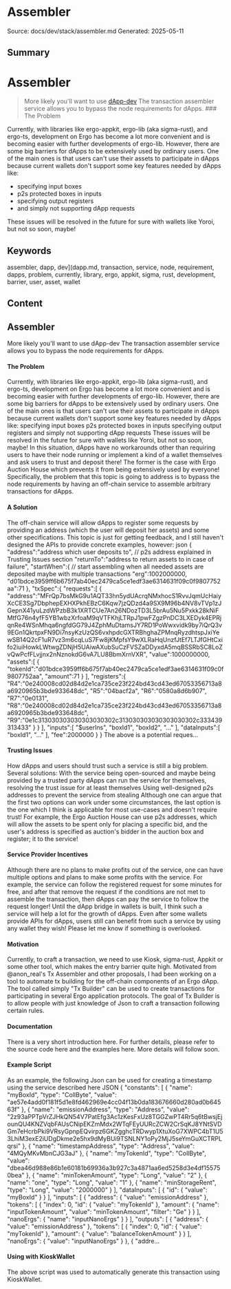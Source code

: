 # Assembler
Source: docs/dev/stack/assembler.md
Generated: 2025-05-11

## Summary
# Assembler 

> More likely you'll want to use [dApp-dev](dApp.md) The transaction assembler service allows you to bypass the node requirements for dApps. ### The Problem

Currently, with libraries like ergo-appkit, ergo-lib (aka sigma-rust), and ergo-ts, development on Ergo has become a lot more convenient and is becoming easier with further developments of ergo-lib. However, there are some big barriers for dApps to be extensively used by ordinary users. One of the main ones is that users can't use their assets to participate in dApps because current wallets don't support some key features needed by dApps like:  

- specifying input boxes
- p2s protected boxes in inputs
- specifying output registers
- and simply not supporting dApp requests

These issues will be resolved in the future for sure with wallets like Yoroi, but not so soon, maybe!

## Keywords
assembler, dapp, dev](dapp.md, transaction, service, node, requirement, dapps, problem, currently, library, ergo, appkit, sigma, rust, development, barrier, user, asset, wallet

## Content
## Assembler
More likely you'll want to use dApp-dev
The transaction assembler service allows you to bypass the node requirements for dApps.

#### The Problem
Currently, with libraries like ergo-appkit, ergo-lib (aka sigma-rust), and ergo-ts, development on Ergo has become a lot more convenient and is becoming easier with further developments of ergo-lib.
However, there are some big barriers for dApps to be extensively used by ordinary users. One of the main ones is that users can't use their assets to participate in dApps because current wallets don't support some key features needed by dApps like:
specifying input boxes
p2s protected boxes in inputs
specifying output registers
and simply not supporting dApp requests
These issues will be resolved in the future for sure with wallets like Yoroi, but not so soon, maybe!
In this situation, dApps have no workarounds other than requiring users to have their node running or implement a kind of a wallet themselves and ask users to trust and deposit there! The former is the case with Ergo Auction House which prevents it from being extensively used by everyone!
Specifically, the problem that this topic is going to address is to bypass the node requirements by having an off-chain service to assemble arbitrary transactions for dApps.

#### A Solution
The off-chain service will allow dApps to register some requests by providing an address (which the user will deposit her assets) and some other specifications.
This topic is just for getting feedback, and I still haven't designed the APIs to provide concrete examples, however:
json
{
  "address":"address which user deposits to", // p2s address explained in Trusting Issues section
  "returnTo":"address to return assets to in case of failure",
  "startWhen":{ // start assembling when all needed assets are deposited maybe with multiple transactions
    "erg":1002000000,
    "d01bdce3959ff6b675f7ab40ec2479ca5ce1edf3ae6314631f09c0f9807752aa":71
  },
  "txSpec":{
    "requests":[
      {
        "address":"MFrQp7bsMkG9u1AQT33hn5ydUAcrqNMxhocS1RvvJqmUcHaiyXcCE3Sg7DbphepEXHXPkhEBzC6Kqw7jzQDzd4a9SX9M96b4NV8vTVp1zJGepnX41yuLzdWPzbB3k1XRTCUe7An26NDozTD3L5brAu5Nu5Pxkk28kNiFMtfG76n4yfF5YB1wbzXrfoaM9qVTFKhjLTRpJ1pwFZgzPnDC3LXEDyk4EPRjqnRe4WSnMhqa6ngfdGG79J4ZphMuDtamsJY7RD1PoWwxvidk9by7iQrQ3v9EGn1QkrtpxFN9Di7nsyKzUzQS6vxhpdcGXTRBhghaZPMnqRyzdhtspJxiYewSB14Q2cF1uR7vz3m6cqLuS7Fw8jKMpfsY9wXLRaHqUnzfJtEf7LTJfGHtCxifo2iuiHowkLWtwgZDNjH5UAiwAXubSuCzFVSZaDDyxdA5mqBSSRbSC8LoZvQwPcfFLvjjnx2nNznokdG6vA7LU8BbmXrnVXR",
        "value":1000000000,
        "assets":[
          {
            "tokenId":"d01bdce3959ff6b675f7ab40ec2479ca5ce1edf3ae6314631f09c0f9807752aa",
            "amount":71
          }
        ],
        "registers":{
          "R4":"0e240008cd02d84d2e1ca735ce23f224bd43cd43ed67053356713a8a6920965b3bde933648dc",
          "R5":"04bacf2a",
          "R6":"0580a8d6b907",
          "R7":"0e0131",
          "R8":"0e240008cd02d84d2e1ca735ce23f224bd43cd43ed67053356713a8a6920965b3bde933648dc",
          "R9":"0e1c313030303030303030302c313030303030303030302c333439313433"
        }
      }
    ],
    "inputs":[
      "$userIns",
      "boxId1",
      "boxId2",
      "..."
    ],
    "dataInputs":[
      "boxId1",
      "..."
    ],
    "fee":2000000
  }
}
The above is a potential reques...

#### Trusting Issues
How dApps and users should trust such a service is still a big problem. Several solutions:
With the service being open-sourced and maybe being provided by a trusted party
dApps can run the service for themselves, resolving the trust issue for at least themselves
Using well-designed p2s addresses to prevent the service from stealing
Although one can argue that the first two options can work under some circumstances, the last option is the one which I think is applicable for most use-cases and doesn't require trust!
For example, the Ergo Auction House can use p2s addresses, which will allow the assets to be spent only for placing a specific bid, and the user's address is specified as auction's bidder in the auction box and register; it to the service!

#### Service Provider Incentives
Although there are no plans to make profits out of the service, one can have multiple options and plans to make some profits with the service. For example, the service can follow the registered request for some minutes for free, and after that remove the request if the conditions are not met to assemble the transaction, then dApps can pay the service to follow the request longer!
Until the dApp bridge in wallets is built, I think such a service will help a lot for the growth of dApps. Even after some wallets provide APIs for dApps, users still can benefit from such a service by using any wallet they wish!
Please let me know if something is overlooked.

#### Motivation
Currently, to craft a transaction, we need to use Kiosk, sigma-rust, Appkit or some other tool, which makes the entry barrier quite high. 
Motivated from @anon_real's Tx Assembler and other proposals, I had been working on a tool to automate tx building for the off-chain components of an Ergo dApp.
The tool called simply "Tx Builder" can be used to create transactions for participating in several Ergo application protocols. The goal of Tx Builder is to allow people with just knowledge of Json to craft a transaction following certain rules.

#### Documentation
There is a very short introduction here. 
For further details, please refer to the source code here and the examples here.
More details will follow soon.

#### Example Script
As an example, the following Json can be used for creating a timestamp using the service described here
JSON
{
  "constants": [
    {
      "name": "myBoxId",
      "type": "CollByte",
      "value": "ae57e4add0f181f5d1e8fd462969e4cc04f13b0da183676660d280ad0b64563f"
    },
    {
      "name": "emissionAddress",
      "type": "Address",
      "value": "2z93aPPTpVrZJHkQN54V7PatEfg3Ac1zKesFxUz8TGGZwPT4Rr5q6tBwsjEjounQU4KNZVqbFAUsCNipEKZmMdx2WTqFEyUURcZCW2CrSqKJ8YNtSVDGm7eHcrbPki9VRsyGpnpEQvirpz6GKZgghcTRDwyp1XtuXoG7XWPC4bT1U53LhiM3exE2iUDgDkme2e5hx9dMyBUi9TSNLNY1oPy2MjJ5seYmGuXCTRPLqrsi"
    },
    {
      "name": "timestampAddress",
      "type": "Address",
      "value": "4MQyMKvMbnCJG3aJ"
    },
    {
      "name": "myTokenId",
      "type": "CollByte",
      "value": "dbea46d988e86b1e60181b69936a3b927c3a4871aa6ed5258d3e4df155750bea"
    },
    {
      "name": "minTokenAmount",
      "type": "Long",
      "value": "2"
    },
    {
      "name": "one",
      "type": "Long",
      "value": "1"
    },
    {
      "name": "minStorageRent",
      "type": "Long",
      "value": "2000000"
    }
  ],
  "dataInputs": [
    {
      "id": {
        "value": "myBoxId"
      }
    }
  ],
  "inputs": [
    {
      "address": {
        "value": "emissionAddress"
      },
      "tokens": [
        {
          "index": 0,
          "id": {
            "value": "myTokenId"
          },
          "amount": {
            "name": "inputTokenAmount",
            "value": "minTokenAmount",
            "filter": "Ge"
          }
        }
      ],
      "nanoErgs": {
        "name": "inputNanoErgs"
      }
    }
  ],
  "outputs": [
    {
      "address": {
        "value": "emissionAddress"
      },
      "tokens": [
        {
          "index": 0,
          "id": {
            "value": "myTokenId"
          },
          "amount": {
            "value": "balanceTokenAmount"
          }
        }
      ],
      "nanoErgs": {
        "value": "inputNanoErgs"
      }
    },
    {
      "addre...

#### Using with KioskWallet
The above script was used to automatically generate this transaction using KioskWallet.
